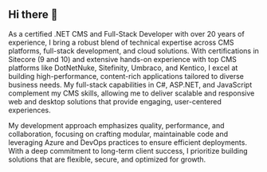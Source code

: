## Hi there 👋

<!--
**devsitecore-azhar/devsitecore-azhar** is a ✨ _special_ ✨ repository because its `README.md` (this file) appears on your GitHub profile.

Here are some ideas to get you started:

-->
As a certified .NET CMS and Full-Stack Developer with over 20 years of experience, I bring a robust blend of technical expertise across CMS platforms, full-stack development, and cloud solutions. With certifications in Sitecore (9 and 10) and extensive hands-on experience with top CMS platforms like DotNetNuke, Sitefinity, Umbraco, and Kentico, I excel at building high-performance, content-rich applications tailored to diverse business needs. My full-stack capabilities in C#, ASP.NET, and JavaScript complement my CMS skills, allowing me to deliver scalable and responsive web and desktop solutions that provide engaging, user-centered experiences.

My development approach emphasizes quality, performance, and collaboration, focusing on crafting modular, maintainable code and leveraging Azure and DevOps practices to ensure efficient deployments. With a deep commitment to long-term client success, I prioritize building solutions that are flexible, secure, and optimized for growth.
